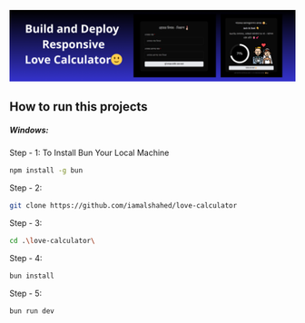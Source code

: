![Love Calculator Banner](./public/banner.png)

## How to run this projects

##### Windows:

Step - 1: To Install Bun Your Local Machine
```bash
npm install -g bun
```

Step - 2:
```bash
git clone https://github.com/iamalshahed/love-calculator
```

Step - 3:
```bash
cd .\love-calculator\
```

Step - 4:
```bash
bun install
```

Step - 5:
```bash
bun run dev
```
